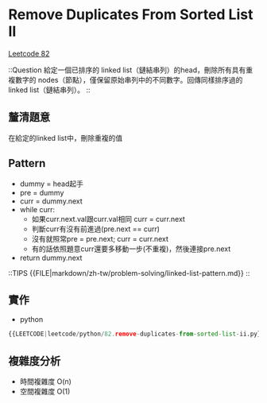 # Remove Duplicates From Sorted List II

[Leetcode 82](https://leetcode.com/problems/remove-duplicates-from-sorted-list-ii/description/)

::Question
給定一個已排序的 linked list（鏈結串列）的head，刪除所有具有重複數字的 nodes（節點），僅保留原始串列中的不同數字。回傳同樣排序過的 linked list（鏈結串列）。
::

## 釐清題意

在給定的linked list中，刪除重複的值

## Pattern

- dummy = head起手
- pre = dummy
- curr = dummy.next
- while curr:
  - 如果curr.next.val跟curr.val相同 curr = curr.next
  - 判斷curr有沒有前進過(pre.next == curr)
  - 沒有就照常pre = pre.next; curr = curr.next
  - 有的話依照題意curr還要多移動一步(不重複)，然後連接pre.next
- return dummy.next

::TIPS
{{FILE|markdown/zh-tw/problem-solving/linked-list-pattern.md}}
::

## 實作

- python

```python
{{LEETCODE|leetcode/python/82.remove-duplicates-from-sorted-list-ii.py}}
```

## 複雜度分析

- 時間複雜度
  O(n)
- 空間複雜度
  O(1)

